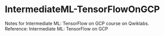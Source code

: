 # IntermediateML-TensorFlowOnGCP
Notes for Intermediate ML: TensorFlow on GCP course on Qwiklabs.
Reference: Intermediate ML: TensorFlow on GCP
